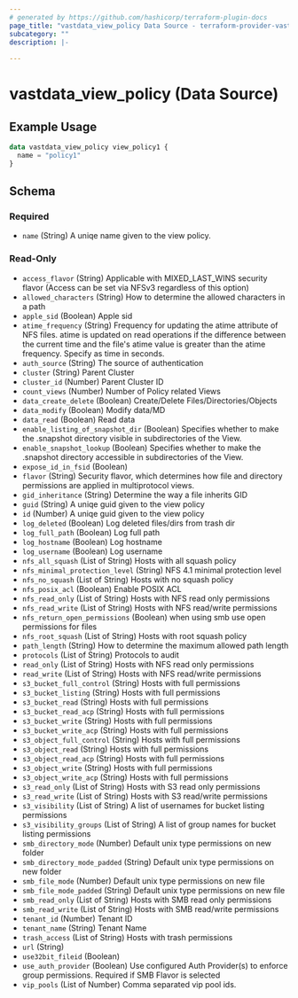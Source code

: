 ```yaml
---
# generated by https://github.com/hashicorp/terraform-plugin-docs
page_title: "vastdata_view_policy Data Source - terraform-provider-vastdata"
subcategory: ""
description: |-
  
---
```


# vastdata_view_policy (Data Source)



## Example Usage

```terraform
data vastdata_view_policy view_policy1 {
  name = "policy1"
}
```

<!-- schema generated by tfplugindocs -->
## Schema

### Required

- `name` (String) A uniqe name given to the view policy.

### Read-Only

- `access_flavor` (String) Applicable with MIXED_LAST_WINS security flavor (Access can be set via NFSv3 regardless of this option)
- `allowed_characters` (String) How to determine the allowed characters in a path
- `apple_sid` (Boolean) Apple sid
- `atime_frequency` (String) Frequency for updating the atime attribute of NFS files. atime is updated on read operations if the difference between the current time and the file's atime value is greater than the atime frequency. Specify as time in seconds.
- `auth_source` (String) The source of authentication
- `cluster` (String) Parent Cluster
- `cluster_id` (Number) Parent Cluster ID
- `count_views` (Number) Number of Policy related Views
- `data_create_delete` (Boolean) Create/Delete Files/Directories/Objects
- `data_modify` (Boolean) Modify data/MD
- `data_read` (Boolean) Read data
- `enable_listing_of_snapshot_dir` (Boolean) Specifies whether to make the .snapshot directory visible in subdirectories of the View.
- `enable_snapshot_lookup` (Boolean) Specifies whether to make the .snapshot directory accessible in subdirectories of the View.
- `expose_id_in_fsid` (Boolean)
- `flavor` (String) Security flavor, which determines how file and directory permissions are applied in multiprotocol views.
- `gid_inheritance` (String) Determine the way a file inherits GID
- `guid` (String) A uniqe guid given to the view policy
- `id` (Number) A uniqe guid given to the view policy
- `log_deleted` (Boolean) Log deleted files/dirs from trash dir
- `log_full_path` (Boolean) Log full path
- `log_hostname` (Boolean) Log hostname
- `log_username` (Boolean) Log username
- `nfs_all_squash` (List of String) Hosts with all squash policy
- `nfs_minimal_protection_level` (String) NFS 4.1 minimal protection level
- `nfs_no_squash` (List of String) Hosts with no squash policy
- `nfs_posix_acl` (Boolean) Enable POSIX ACL
- `nfs_read_only` (List of String) Hosts with NFS read only permissions
- `nfs_read_write` (List of String) Hosts with NFS read/write permissions
- `nfs_return_open_permissions` (Boolean) when using smb use open permissions for files
- `nfs_root_squash` (List of String) Hosts with root squash policy
- `path_length` (String) How to determine the maximum allowed path length
- `protocols` (List of String) Protocols to audit
- `read_only` (List of String) Hosts with NFS read only permissions
- `read_write` (List of String) Hosts with NFS read/write permissions
- `s3_bucket_full_control` (String) Hosts with full permissions
- `s3_bucket_listing` (String) Hosts with full permissions
- `s3_bucket_read` (String) Hosts with full permissions
- `s3_bucket_read_acp` (String) Hosts with full permissions
- `s3_bucket_write` (String) Hosts with full permissions
- `s3_bucket_write_acp` (String) Hosts with full permissions
- `s3_object_full_control` (String) Hosts with full permissions
- `s3_object_read` (String) Hosts with full permissions
- `s3_object_read_acp` (String) Hosts with full permissions
- `s3_object_write` (String) Hosts with full permissions
- `s3_object_write_acp` (String) Hosts with full permissions
- `s3_read_only` (List of String) Hosts with S3 read only permissions
- `s3_read_write` (List of String) Hosts with S3 read/write permissions
- `s3_visibility` (List of String) A list of usernames for bucket listing permissions
- `s3_visibility_groups` (List of String) A list of group names for bucket listing permissions
- `smb_directory_mode` (Number) Default unix type permissions on new folder
- `smb_directory_mode_padded` (String) Default unix type permissions on new folder
- `smb_file_mode` (Number) Default unix type permissions on new file
- `smb_file_mode_padded` (String) Default unix type permissions on new file
- `smb_read_only` (List of String) Hosts with SMB read only permissions
- `smb_read_write` (List of String) Hosts with SMB read/write permissions
- `tenant_id` (Number) Tenant ID
- `tenant_name` (String) Tenant Name
- `trash_access` (List of String) Hosts with trash permissions
- `url` (String)
- `use32bit_fileid` (Boolean)
- `use_auth_provider` (Boolean) Use configured Auth Provider(s) to enforce group permissions. Required if SMB Flavor is selected
- `vip_pools` (List of Number) Comma separated vip pool ids.
